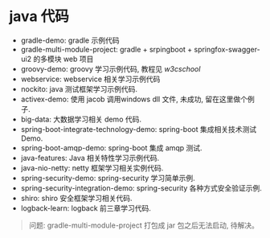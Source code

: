 # java 代码
- gradle-demo: gradle 示例代码
- gradle-multi-module-project: gradle + srpingboot + springfox-swagger-ui2 的多模块 web 项目
- groovy-demo: groovy 学习示例代码, 教程见 *w3cschool*
- webservice: webservice 相关学习示例代码
- nockito: java 测试框架学习示例代码.
- activex-demo: 使用 jacob 调用windows dll 文件, 未成功, 留在这里做个例子.
- big-data: 大数据学习相关 demo 代码.
- spring-boot-integrate-technology-demo: spring-boot 集成相关技术测试 Demo.
- spring-boot-amqp-demo: spring-boot 集成 amqp 测试.
- java-features: Java 相关特性学习示例代码.
- java-nio-netty: netty 框架学习相关实例代码.
- spring-security-demo: spring-security 学习简单示例.
- spring-security-integration-demo: spring-security 各种方式安全验证示例.
- shiro: shiro 安全框架学习相关代码.
- logback-learn: logback 前三章学习代码.

> 问题: gradle-multi-module-project 打包成 jar 包之后无法启动, 待解决。
